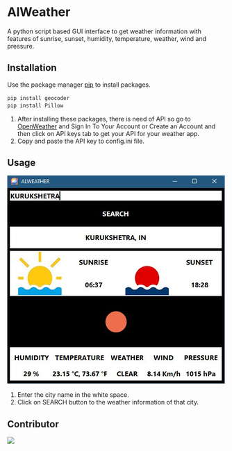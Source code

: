 # AlWeather

A python script based GUI interface to get weather information with features of sunrise, sunset, humidity, temperature, weather, wind and pressure.

## Installation

Use the package manager [pip](https://pip.pypa.io/en/stable/) to install packages.

```bash
pip install geocoder
pip install Pillow
```
1. After installing these packages, there is need of API so go to [OpenWeather](https://home.openweathermap.org/api_keys) and Sign In To Your Account or Create an Account and then click on API keys tab to get your API for your weather app.
2. Copy and paste the API key to config.ini file.

## Usage

![](/AlWeather.JPG)

1. Enter the city name in the white space.
2. Click on SEARCH button to the weather information of that city.

## Contributor

<a href="https://github.com/alankarartist/ALWEATHER/graphs/contributors">
    <img src="https://contrib.rocks/image?repo=alankarartist/ALWEATHER" />
</a>